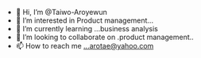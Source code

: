 - 👋 Hi, I’m @Taiwo-Aroyewun
- 👀 I’m interested in Product management...
- 🌱 I’m currently learning ...business analysis
- 💞️ I’m looking to collaborate on .product management..
- 📫 How to reach me ...arotae@yahoo.com

<!---
Taiwo-Aroyewun/Taiwo-Aroyewun is a ✨ special ✨ repository because its `README.md` (this file) appears on your GitHub profile.
You can click the Preview link to take a look at your changes.
--->
